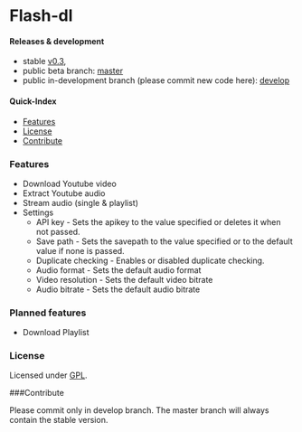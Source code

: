 # Flash-dl

#### Releases & development  

* stable [v0.3](https://github.com/di48l069/Flash-dl/releases/tag/v0.3.0),
* public beta branch: [master](https://github.com/di48l069/Flash-dl)
* public in-development branch (please commit new code here): [develop](https://github.com/di48l069/Flash-dl/tree/develop)

#### Quick-Index

+ [Features](#features)
+ [License](#license)
+ [Contribute](#contribute)

### Features <a name="features"></a>
* Download Youtube video
* Extract Youtube audio
* Stream audio (single & playlist)
* Settings
  * API key - Sets the apikey to the value specified or deletes it when not passed.
  * Save path - Sets the savepath to the value specified or to the default value if none is passed.
  * Duplicate checking - Enables or disabled duplicate checking.
  * Audio format - Sets the default audio format
  * Video resolution - Sets the default video bitrate
  * Audio bitrate - Sets the default audio bitrate
  
### Planned features
* Download Playlist

### License <a name="license"></a>

Licensed under [GPL](https://github.com/di48l069/Flash-dl/blob/master/LICENSE). 

###Contribute <a name="contribute"></a>

Please commit only in develop branch. The master branch will always contain the stable version.
